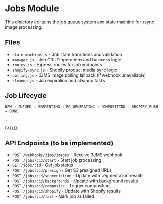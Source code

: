 # Jobs Module

This directory contains the job queue system and state machine for async image processing.

## Files

- `state-machine.js` - Job state transitions and validation
- `manager.js` - Job CRUD operations and business logic
- `routes.js` - Express routes for job endpoints
- `shopify-sync.js` - Shopify product media sync logic
- `polling.js` - 3JMS image polling fallback (if webhook unavailable)
- `cleanup.js` - Job expiration and cleanup tasks

## Job Lifecycle

```
NEW → QUEUED → SEGMENTING → BG_GENERATING → COMPOSITING → SHOPIFY_PUSH → DONE
                                                                          ↓
                                                                       FAILED
```

## API Endpoints (to be implemented)

- `POST /webhooks/3jms/images` - Receive 3JMS webhook
- `POST /jobs/:id/start` - Start job processing
- `GET /jobs/:id` - Get job status
- `POST /jobs/:id/presign` - Get S3 presigned URLs
- `POST /jobs/:id/segmentation` - Update with segmentation results
- `POST /jobs/:id/backgrounds` - Update with background results
- `POST /jobs/:id/composite` - Trigger compositing
- `POST /jobs/:id/shopify` - Update with Shopify results
- `POST /jobs/:id/fail` - Mark job as failed
